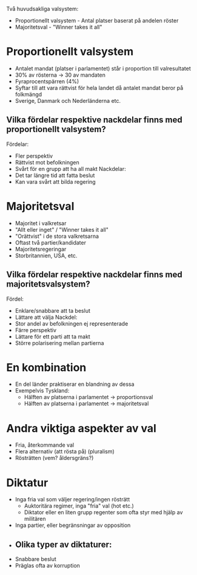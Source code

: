 Två huvudsakliga valsystem:
- Proportionellt valsystem - Antal platser baserat på andelen röster
- Majoritetsval - "Winner takes it all"

# Proportionellt valsystem
- Antalet mandat (platser i parlamentet) står i proportion till valresultatet
- 30% av rösterna -> 30 av mandaten
- Fyraprocentspärren (4%)
- Syftar till att vara rättvist för hela landet då antalet mandat beror på folkmängd
- Sverige, Danmark och Nederländerna etc.

## Vilka fördelar respektive nackdelar finns med proportionellt valsystem?
Fördelar:
- Fler perspektiv
- Rättvist mot befolkningen
- Svårt för en grupp att ha all makt
Nackdelar:
- Det tar längre tid att fatta beslut
- Kan vara svårt att bilda regering

# Majoritetsval
- Majoritet i valkretsar
- "Allt eller inget" / "Winner takes it all"
- "Orättvist" i de stora valkretsarna
- Oftast två partier/kandidater
- Majoritetsregeringar
- Storbritannien, USA, etc.

## Vilka fördelar respektive nackdelar finns med majoritetsvalsystem?
Fördel:
- Enklare/snabbare att ta beslut
- Lättare att välja
Nackdel:
- Stor andel av befolkningen ej representerade
- Färre perspektiv
- Lättare för ett parti att ta makt
- Större polarisering mellan partierna 

# En kombination
- En del länder praktiserar en blandning av dessa
- Exempelvis Tyskland:
	- Hälften av platserna i parlamentet -> proportionsval
	- Hälften av platserna i parlamentet -> majoritetsval

# Andra viktiga aspekter av val
- Fria, återkommande val
- Flera alternativ (att rösta på) (pluralism)
- Rösträtten (vem? åldersgräns?)

# Diktatur
- Inga fria val som väljer regering/ingen rösträtt
	- Auktoritära regimer, inga "fria" val (hot etc.)
	- Diktator eller en liten grupp regenter som ofta styr med hjälp av militären
- Inga partier, eller begränsningar av opposition
- Olika typer av diktaturer:
	- 
- Snabbare beslut
- Präglas ofta av korruption
